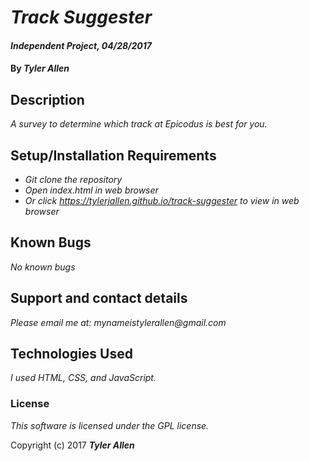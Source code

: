 # _Track Suggester_

#### _Independent Project, 04/28/2017_

#### By _Tyler Allen_

## Description

_A survey to determine which track at Epicodus is best for you._

## Setup/Installation Requirements

* _Git clone the repository_
* _Open index.html in web browser_
* _Or click https://tylerjallen.github.io/track-suggester to view in web browser_


## Known Bugs

_No known bugs_

## Support and contact details

_Please email me at: mynameistylerallen@gmail.com_

## Technologies Used

_I used HTML, CSS, and JavaScript._

### License

*This software is licensed under the GPL license.*

Copyright (c) 2017 **_Tyler Allen_**
